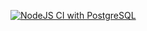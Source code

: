 [![NodeJS CI with PostgreSQL](https://github.com/sapho-sys/totalPhoneBill-DataPlans/actions/workflows/node.js.yml/badge.svg)](https://github.com/sapho-sys/totalPhoneBill-DataPlans/actions/workflows/node.js.yml)